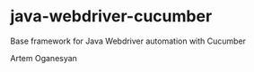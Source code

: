 # java-webdriver-cucumber

Base framework for Java Webdriver automation with Cucumber

Artem Oganesyan  